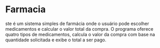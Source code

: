# Farmacia
ste é um sistema simples de farmácia onde o usuário pode escolher medicamentos e calcular o valor total da compra. O programa oferece quatro tipos de medicamentos, calcula o valor da compra com base na quantidade solicitada e exibe o total a ser pago.
